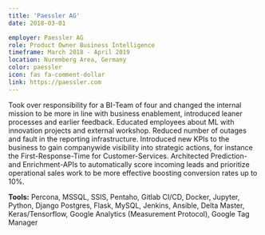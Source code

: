 ```yaml
---
title: 'Paessler AG'
date: 2018-03-01

employer: Paessler AG
role: Product Owner Business Intelligence
timeframe: March 2018 - April 2019
location: Nuremberg Area, Germany
color: paessler
icon: fas fa-comment-dollar
link: https://paessler.com
---
```


Took over responsibility for a BI-Team of four and changed the internal mission to be more in line with business enablement, introduced leaner processes and earlier feedback. Educated employees about ML with innovation projects and external workshop.
Reduced number of outages and fault in the reporting infrastructure. Introduced new KPIs to the business to gain companywide visibility into strategic actions, for instance the First-Response-Time for Customer-Services. Architected Prediction- and Enrichment-APIs to automatically score incoming leads and prioritize operational sales work to be more effective boosting conversion rates up to 10%.

**Tools:** Percona, MSSQL, SSIS, Pentaho, Gitlab CI/CD, Docker, Jupyter, Python, Django Postgres, Flask, MySQL, Jenkins, Ansible, Delta Master, Keras/Tensorflow, Google Analytics (Measurement Protocol), Google Tag Manager
